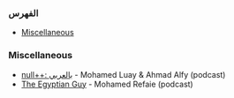### الفهرس

* [Miscellaneous](#miscellaneous)


### Miscellaneous

* [null++: بالعربي](https://nullplus.plus) - Mohamed Luay & Ahmad Alfy (podcast)
* [The Egyptian Guy](https://anchor.fm/refaie) - Mohamed Refaie (podcast)
